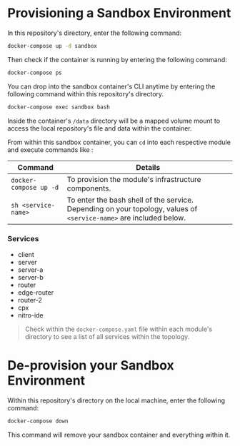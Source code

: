 # Provisioning a Sandbox Environment

In this repository's directory, enter the following command: 

```bash
docker-compose up -d sandbox
```

Then check if the container is running by entering the following command: 

```bash
docker-compose ps 
```

You can drop into the sandbox container's CLI anytime by entering the following command within this repository's directory. 

```bash 
docker-compose exec sandbox bash
```

Inside the container's `/data` directory will be a mapped volume mount to access the local repository's file and data within the container. 

From within this sandbox container, you can `cd` into each respective module and execute commands like : 

Command | Details
--- | --- 
`docker-compose up -d` | To provision the module's infrastructure components.
`sh <service-name>` | To enter the bash shell of the service. Depending on your topology, values of `<service-name>` are included below. 

### Services

* client
* server
* server-a
* server-b
* router
* edge-router
* router-2
* cpx
* nitro-ide

> Check within the `docker-compose.yaml` file within each module's directory to see a list of all services within the topology.

# De-provision your Sandbox Environment 

Within this repository's directory on the local machine, enter the following command: 

```bash 
docker-compose down
```
 
This command will remove your sandbox container and everything within it. 
